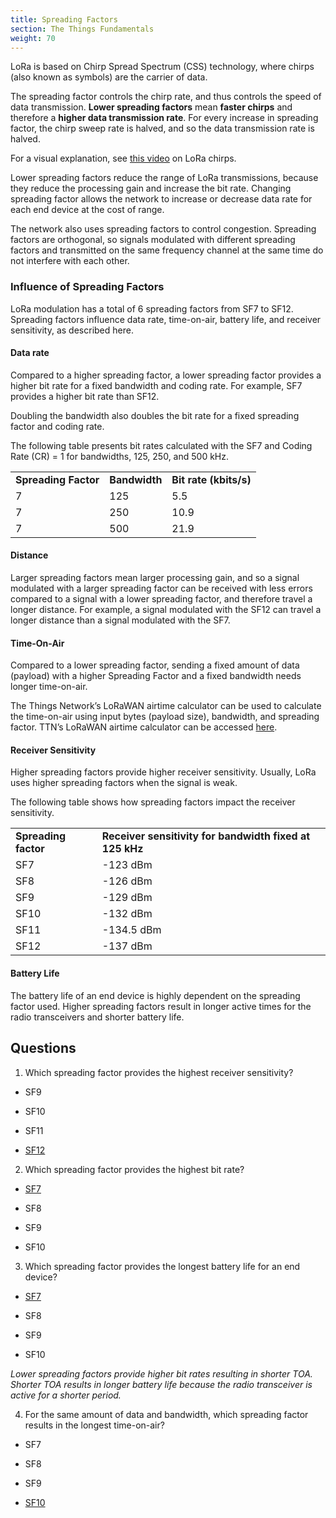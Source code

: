 ```yaml
---
title: Spreading Factors
section: The Things Fundamentals
weight: 70
---
```


LoRa is based on Chirp Spread Spectrum (CSS) technology, where chirps (also known as symbols) are the carrier of data.

The spreading factor controls the chirp rate, and thus controls the speed of data transmission. **Lower spreading factors** mean **faster chirps** and therefore a **higher data transmission rate**. For every increase in spreading factor, the chirp sweep rate is halved, and so the data transmission rate is halved.

For a visual explanation, see [this video](https://www.youtube.com/watch?v=dxYY097QNs0) on LoRa chirps.

Lower spreading factors reduce the range of LoRa transmissions, because they reduce the processing gain and increase the bit rate. Changing spreading factor allows the network to increase or decrease data rate for each end device at the cost of range.

The network also uses spreading factors to control congestion. Spreading factors are orthogonal, so signals modulated with different spreading factors and transmitted on the same frequency channel at the same time do not interfere with each other.

### Influence of Spreading Factors

LoRa modulation has a total of 6 spreading factors from SF7 to SF12. Spreading factors influence data rate, time-on-air, battery life, and receiver sensitivity, as described here.

#### Data rate

Compared to a higher spreading factor, a lower spreading factor provides a higher bit rate for a fixed bandwidth and coding rate. For example, SF7 provides a higher bit rate than SF12.

Doubling the bandwidth also doubles the bit rate for a fixed spreading factor and coding rate.

The following table presents bit rates calculated with the SF7 and Coding Rate (CR) = 1 for bandwidths, 125, 250, and 500 kHz.


<table>
  <tr>
   <td>
<strong>Spreading Factor</strong>
   </td>
   <td><strong>Bandwidth</strong>
   </td>
   <td><strong>Bit rate (kbits/s)</strong>
   </td>
  </tr>
  <tr>
   <td>7
   </td>
   <td>125
   </td>
   <td>5.5
   </td>
  </tr>
  <tr>
   <td>7
   </td>
   <td>250
   </td>
   <td>10.9
   </td>
  </tr>
  <tr>
   <td>7
   </td>
   <td>500
   </td>
   <td>21.9
   </td>
  </tr>
</table>

#### Distance

Larger spreading factors mean larger processing gain, and so a signal modulated with a larger spreading factor can be received with less errors compared to a signal with a lower spreading factor, and therefore travel a longer distance. For example, a signal modulated with the SF12 can travel a longer distance than a signal modulated with the SF7.

#### Time-On-Air

Compared to a lower spreading factor, sending a fixed amount of data (payload) with a higher Spreading Factor and a fixed bandwidth needs longer time-on-air.

The Things Network’s LoRaWAN airtime calculator can be used to calculate the time-on-air using input bytes (payload size), bandwidth, and spreading factor. TTN’s LoRaWAN airtime calculator can be accessed [here](https://www.thethingsnetwork.org/airtime-calculator).

#### Receiver Sensitivity

Higher spreading factors provide higher receiver sensitivity. Usually, LoRa uses higher spreading factors when the signal is weak.

The following table shows how spreading factors impact the receiver sensitivity. 

<table>
  <tr>
   <td>
<strong>Spreading factor</strong>
   </td>
   <td><strong>Receiver sensitivity for bandwidth fixed at 125 kHz</strong>
   </td>
  </tr>
  <tr>
   <td>SF7
   </td>
   <td>-123 dBm
   </td>
  </tr>
  <tr>
   <td>SF8
   </td>
   <td>-126 dBm
   </td>
  </tr>
  <tr>
   <td>SF9
   </td>
   <td>-129 dBm
   </td>
  </tr>
  <tr>
   <td>SF10
   </td>
   <td>-132 dBm
   </td>
  </tr>
  <tr>
   <td>SF11
   </td>
   <td>-134.5 dBm
   </td>
  </tr>
  <tr>
   <td>SF12
   </td>
   <td>-137 dBm
   </td>
  </tr>
</table>

#### Battery Life

The battery life of an end device is highly dependent on the spreading factor used. Higher spreading factors result in longer active times for the radio transceivers and shorter battery life.

## Questions

1. Which spreading factor provides the highest receiver sensitivity?

- SF9

- SF10

- SF11

- <span style="text-decoration:underline;">SF12</span>

2. Which spreading factor provides the highest bit rate?

- <span style="text-decoration:underline;">SF7</span>

- SF8

- SF9

- SF10

3. Which spreading factor provides the longest battery life for an end device?

- <span style="text-decoration:underline;">SF7</span>

- SF8

- SF9

- SF10

_Lower spreading factors provide higher bit rates resulting in shorter TOA. Shorter TOA results in longer battery life because the radio transceiver is active for a shorter period._

4. For the same amount of data and bandwidth, which spreading factor results in the longest time-on-air?

- SF7

- SF8

- SF9

- <span style="text-decoration:underline;">SF10</span>
